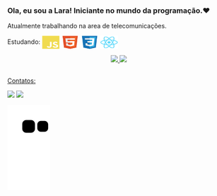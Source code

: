 ### Ola, eu sou a Lara! Iniciante no mundo da programação.❤️

Atualmente trabalhando na area de telecomunicações.

Estudando: <img align="center" alt="Lara-Js" height="30" width="40" src="https://raw.githubusercontent.com/devicons/devicon/master/icons/javascript/javascript-plain.svg">
<img align="center" alt="Lara-HTML" height="30" width="40" src="https://raw.githubusercontent.com/devicons/devicon/master/icons/html5/html5-original.svg">
<img align="center" alt="Lara-CSS" height="30" width="40" src="https://raw.githubusercontent.com/devicons/devicon/master/icons/css3/css3-original.svg">
<img align="center" alt="Lara-React" height="30" width="40" src="https://raw.githubusercontent.com/devicons/devicon/master/icons/react/react-original.svg">

 <div align="center"><a href="https://github.com/LaraSampaio20">
  <img height="180em" src="https://github-readme-stats.vercel.app/api?username=LaraSampaio20&show_icons=true&theme=dracula&include_all_commits=true&count_private=true"/>
  <img height="180em" src="https://github-readme-stats.vercel.app/api/top-langs/?username=LaraSampaio20&layout=compact&langs_count=7&theme=dracula"/>
</div>
  
  ##
   Contatos:
  
  <div>
  <a href="https://www.linkedin.com/in/larasampaio/" target="_blank"><img src="https://img.shields.io/badge/-LinkedIn-%230077B5?style=for-the-badge&logo=linkedin&logoColor=white" target="_blank"></a>
 <a href="mailto:larasampaio2394@gmail.com"><img src="https://img.shields.io/badge/Gmail-D14836?style=for-the-badge&logo=gmail&logoColor=white" target="_blank"></a>
    
  ![Snake animation](https://github.com/LaraSampaio20/LaraSampaio20/blob/output/github-contribution-grid-snake.svg)
    
  </div>
